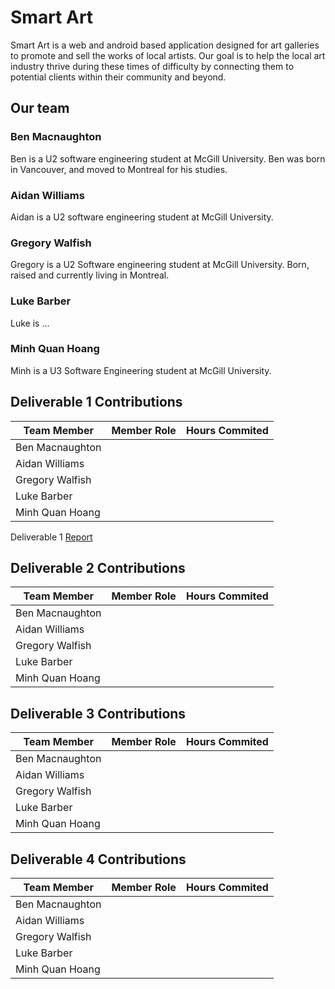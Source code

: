 # Smart Art
Smart Art is a web and android based application designed for art galleries to promote and sell the works of local artists.
Our goal is to help the local art industry thrive during these times of difficulty by connecting them to potential clients within their community and beyond.

## Our team
### Ben Macnaughton
Ben is a U2 software engineering student at McGill University. Ben was born in Vancouver, and moved to Montreal for his studies.
### Aidan Williams  
Aidan is a U2 software engineering student at McGill University. 
### Gregory Walfish
Gregory is a U2 Software engineering student at McGill University. Born, raised and currently living in Montreal.
### Luke Barber
Luke is ...
### Minh Quan Hoang
Minh is a U3 Software Engineering student at McGill University.



## Deliverable 1 Contributions
| Team Member      | Member Role   | Hours Commited  |
| -----------------| ------------- | --------------- |
| Ben Macnaughton  |               |                 |
| Aidan Williams   |               |                 |
| Gregory Walfish  |               |                 |
| Luke Barber     |               |                 |
| Minh Quan Hoang  |               |                 |

Deliverable 1 [Report](https://github.com/McGill-ECSE321-Fall2020/project-group-12/wiki/Report)
## Deliverable 2 Contributions
| Team Member      | Member Role   | Hours Commited  |
| -----------------| ------------- | --------------- |
| Ben Macnaughton  |               |                 |
| Aidan Williams   |               |                 |
| Gregory Walfish  |               |                 |
| Luke Barber     |               |                 |
| Minh Quan Hoang  |               |                 |

## Deliverable 3 Contributions
| Team Member      | Member Role   | Hours Commited  |
| -----------------| ------------- | --------------- |
| Ben Macnaughton  |               |                 |
| Aidan Williams   |               |                 |
| Gregory Walfish  |               |                 |
| Luke Barber     |               |                 |
| Minh Quan Hoang  |               |                 |

## Deliverable 4 Contributions
| Team Member      | Member Role   | Hours Commited  |
| -----------------| ------------- | --------------- |
| Ben Macnaughton  |               |                 |
| Aidan Williams   |               |                 |
| Gregory Walfish  |               |                 |
| Luke Barber     |               |                 |
| Minh Quan Hoang  |               |                 |
